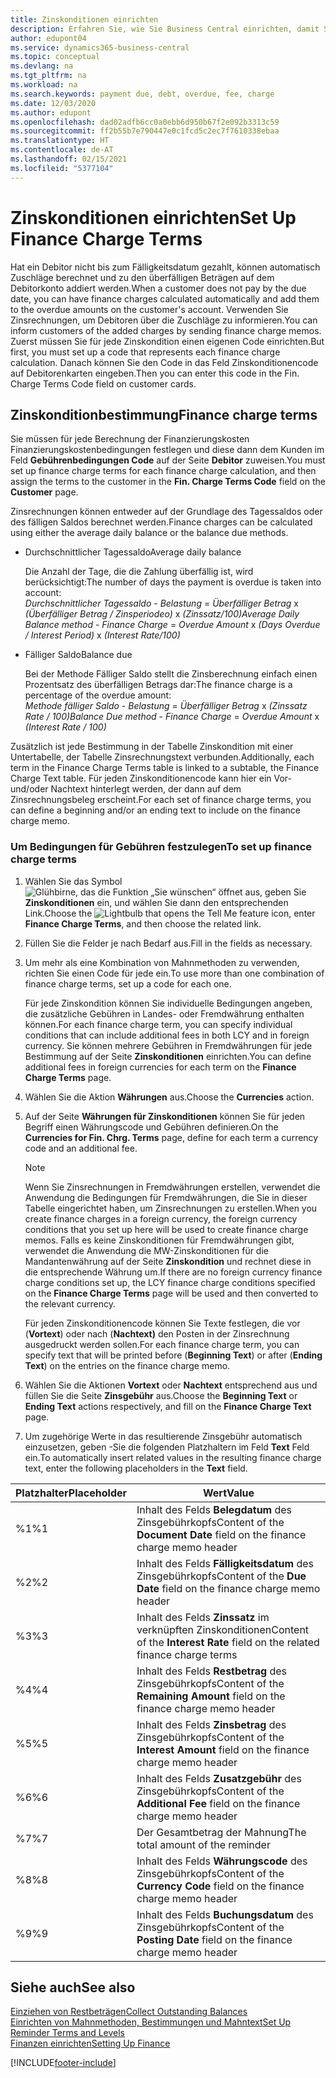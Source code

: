 ```yaml
---
title: Zinskonditionen einrichten
description: Erfahren Sie, wie Sie Business Central einrichten, damit Sie Debitoren über zusätzliche Gebühren informieren können, indem Sie Memos zu Finanzierungskosten senden.
author: edupont04
ms.service: dynamics365-business-central
ms.topic: conceptual
ms.devlang: na
ms.tgt_pltfrm: na
ms.workload: na
ms.search.keywords: payment due, debt, overdue, fee, charge
ms.date: 12/03/2020
ms.author: edupont
ms.openlocfilehash: dad02adfb6cc0a0ebb6d950b67f2e092b3313c59
ms.sourcegitcommit: ff2b55b7e790447e0c1fcd5c2ec7f7610338ebaa
ms.translationtype: HT
ms.contentlocale: de-AT
ms.lasthandoff: 02/15/2021
ms.locfileid: "5377104"
---
```

# <a name="set-up-finance-charge-terms"></a><span data-ttu-id="da871-103">Zinskonditionen einrichten</span><span class="sxs-lookup"><span data-stu-id="da871-103">Set Up Finance Charge Terms</span></span>

<span data-ttu-id="da871-104">Hat ein Debitor nicht bis zum Fälligkeitsdatum gezahlt, können automatisch Zuschläge berechnet und zu den überfälligen Beträgen auf dem Debitorkonto addiert werden.</span><span class="sxs-lookup"><span data-stu-id="da871-104">When a customer does not pay by the due date, you can have finance charges calculated automatically and add them to the overdue amounts on the customer's account.</span></span> <span data-ttu-id="da871-105">Verwenden Sie Zinsrechnungen, um Debitoren über die Zuschläge zu informieren.</span><span class="sxs-lookup"><span data-stu-id="da871-105">You can inform customers of the added charges by sending finance charge memos.</span></span> <span data-ttu-id="da871-106">Zuerst müssen Sie für jede Zinskondition einen eigenen Code einrichten.</span><span class="sxs-lookup"><span data-stu-id="da871-106">But first, you must set up a code that represents each finance charge calculation.</span></span> <span data-ttu-id="da871-107">Danach können Sie den Code in das Feld Zinskonditionencode auf Debitorenkarten eingeben.</span><span class="sxs-lookup"><span data-stu-id="da871-107">Then you can enter this code in the Fin. Charge Terms Code field on customer cards.</span></span>  

## <a name="finance-charge-terms"></a><span data-ttu-id="da871-108">Zinskonditionbestimmung</span><span class="sxs-lookup"><span data-stu-id="da871-108">Finance charge terms</span></span>

<span data-ttu-id="da871-109">Sie müssen für jede Berechnung der Finanzierungskosten Finanzierungskostenbedingungen festlegen und diese dann dem Kunden im Feld **Gebührenbedingungen Code** auf der Seite **Debitor** zuweisen.</span><span class="sxs-lookup"><span data-stu-id="da871-109">You must set up finance charge terms for each finance charge calculation, and then assign the terms to the customer in the **Fin. Charge Terms Code** field on the **Customer** page.</span></span>

<span data-ttu-id="da871-110">Zinsrechnungen können entweder auf der Grundlage des Tagessaldos oder des fälligen Saldos berechnet werden.</span><span class="sxs-lookup"><span data-stu-id="da871-110">Finance charges can be calculated using either the average daily balance or the balance due methods.</span></span>

* <span data-ttu-id="da871-111">Durchschnittlicher Tagessaldo</span><span class="sxs-lookup"><span data-stu-id="da871-111">Average daily balance</span></span>  
  
  <span data-ttu-id="da871-112">Die Anzahl der Tage, die die Zahlung überfällig ist, wird berücksichtigt:</span><span class="sxs-lookup"><span data-stu-id="da871-112">The number of days the payment is overdue is taken into account:</span></span>  
  <span data-ttu-id="da871-113">*Durchschnittlicher Tagessaldo* - *Belastung* = *Überfälliger Betrag* x *(Überfälliger Betrag / Zinsperiodeo)* x *(Zinssatz/100)*</span><span class="sxs-lookup"><span data-stu-id="da871-113">*Average Daily Balance method* - *Finance Charge* = *Overdue Amount* x *(Days Overdue / Interest Period)* x *(Interest Rate/100)*</span></span>

* <span data-ttu-id="da871-114">Fälliger Saldo</span><span class="sxs-lookup"><span data-stu-id="da871-114">Balance due</span></span>  
  
  <span data-ttu-id="da871-115">Bei der Methode Fälliger Saldo stellt die Zinsberechnung einfach einen Prozentsatz des überfälligen Betrags dar:</span><span class="sxs-lookup"><span data-stu-id="da871-115">The finance charge is a percentage of the overdue amount:</span></span>  
  <span data-ttu-id="da871-116">*Methode fälliger Saldo* - *Belastung* = *Überfälliger Betrag* x *(Zinssatz Rate / 100)*</span><span class="sxs-lookup"><span data-stu-id="da871-116">*Balance Due method* - *Finance Charge* = *Overdue Amount* x *(Interest Rate / 100)*</span></span>

<span data-ttu-id="da871-117">Zusätzlich ist jede Bestimmung in der Tabelle Zinskondition mit einer Untertabelle, der Tabelle Zinsrechnungstext verbunden.</span><span class="sxs-lookup"><span data-stu-id="da871-117">Additionally, each term in the Finance Charge Terms table is linked to a subtable, the Finance Charge Text table.</span></span> <span data-ttu-id="da871-118">Für jeden Zinskonditionencode kann hier ein Vor- und/oder Nachtext hinterlegt werden, der dann auf dem Zinsrechnungsbeleg erscheint.</span><span class="sxs-lookup"><span data-stu-id="da871-118">For each set of finance charge terms, you can define a beginning and/or an ending text to include on the finance charge memo.</span></span>

### <a name="to-set-up-finance-charge-terms"></a><span data-ttu-id="da871-119">Um Bedingungen für Gebühren festzulegen</span><span class="sxs-lookup"><span data-stu-id="da871-119">To set up finance charge terms</span></span>

1. <span data-ttu-id="da871-120">Wählen Sie das Symbol ![Glühbirne, das die Funktion „Sie wünschen“ öffnet](media/ui-search/search_small.png "Tell me-Funktion") aus, geben Sie **Zinskonditionen** ein, und wählen Sie dann den entsprechenden Link.</span><span class="sxs-lookup"><span data-stu-id="da871-120">Choose the ![Lightbulb that opens the Tell Me feature](media/ui-search/search_small.png "Tell me what you want to do") icon, enter **Finance Charge Terms**, and then choose the related link.</span></span>  
2. <span data-ttu-id="da871-121">Füllen Sie die Felder je nach Bedarf aus.</span><span class="sxs-lookup"><span data-stu-id="da871-121">Fill in the fields as necessary.</span></span>
3. <span data-ttu-id="da871-122">Um mehr als eine Kombination von Mahnmethoden zu verwenden, richten Sie einen Code für jede ein.</span><span class="sxs-lookup"><span data-stu-id="da871-122">To use more than one combination of finance charge terms, set up a code for each one.</span></span>

    <span data-ttu-id="da871-123">Für jede Zinskondition können Sie individuelle Bedingungen angeben, die zusätzliche Gebühren in Landes- oder Fremdwährung enthalten können.</span><span class="sxs-lookup"><span data-stu-id="da871-123">For each finance charge term, you can specify individual conditions that can include additional fees in both LCY and in foreign currency.</span></span> <span data-ttu-id="da871-124">Sie können mehrere Gebühren in Fremdwährungen für jede Bestimmung auf der Seite **Zinskonditionen** einrichten.</span><span class="sxs-lookup"><span data-stu-id="da871-124">You can define additional fees in foreign currencies for each term on the **Finance Charge Terms** page.</span></span>
4. <span data-ttu-id="da871-125">Wählen Sie die Aktion **Währungen** aus.</span><span class="sxs-lookup"><span data-stu-id="da871-125">Choose the **Currencies** action.</span></span>
5. <span data-ttu-id="da871-126">Auf der Seite **Währungen für Zinskonditionen** können Sie für jeden Begriff einen Währungscode und Gebühren definieren.</span><span class="sxs-lookup"><span data-stu-id="da871-126">On the **Currencies for Fin. Chrg. Terms** page, define for each term a currency code and an additional fee.</span></span>

    > [!NOTE]  
    > <span data-ttu-id="da871-127">Wenn Sie Zinsrechnungen in Fremdwährungen erstellen, verwendet die Anwendung die Bedingungen für Fremdwährungen, die Sie in dieser Tabelle eingerichtet haben, um  Zinsrechnungen zu erstellen.</span><span class="sxs-lookup"><span data-stu-id="da871-127">When you create finance charges in a foreign currency, the foreign currency conditions that you set up here will be used to create finance charge memos.</span></span> <span data-ttu-id="da871-128">Falls es keine Zinskonditionen für Fremdwährungen gibt, verwendet die Anwendung die MW-Zinskonditionen für die Mandantenwährung auf der Seite **Zinskondition** und rechnet diese in die entsprechende Währung um.</span><span class="sxs-lookup"><span data-stu-id="da871-128">If there are no foreign currency finance charge conditions set up, the LCY finance charge conditions specified on the **Finance Charge Terms** page will be used and then converted to the relevant currency.</span></span>

    <span data-ttu-id="da871-129">Für jeden Zinskonditionencode können Sie Texte festlegen, die vor (**Vortext**) oder nach (**Nachtext)** den Posten in der Zinsrechnung ausgedruckt werden sollen.</span><span class="sxs-lookup"><span data-stu-id="da871-129">For each finance charge term, you can specify text that will be printed before (**Beginning Text**) or after (**Ending Text**) on the entries on the finance charge memo.</span></span>  
6. <span data-ttu-id="da871-130">Wählen Sie die Aktionen **Vortext** oder **Nachtext** entsprechend aus und füllen Sie die Seite **Zinsgebühr** aus.</span><span class="sxs-lookup"><span data-stu-id="da871-130">Choose the **Beginning Text** or **Ending Text** actions respectively, and fill on the **Finance Charge Text** page.</span></span>
7. <span data-ttu-id="da871-131">Um zugehörige Werte in das resultierende Zinsgebühr automatisch einzusetzen, geben -Sie die folgenden Platzhaltern im Feld **Text** Feld ein.</span><span class="sxs-lookup"><span data-stu-id="da871-131">To automatically insert related values in the resulting finance charge text, enter the following placeholders in the **Text** field.</span></span>

|<span data-ttu-id="da871-132">Platzhalter</span><span class="sxs-lookup"><span data-stu-id="da871-132">Placeholder</span></span>|<span data-ttu-id="da871-133">Wert</span><span class="sxs-lookup"><span data-stu-id="da871-133">Value</span></span>|  
|-----------------|-----------|  
|<span data-ttu-id="da871-134">%1</span><span class="sxs-lookup"><span data-stu-id="da871-134">%1</span></span>|<span data-ttu-id="da871-135">Inhalt des Felds **Belegdatum** des Zinsgebührkopfs</span><span class="sxs-lookup"><span data-stu-id="da871-135">Content of the **Document Date** field on the finance charge memo header</span></span>|  
|<span data-ttu-id="da871-136">%2</span><span class="sxs-lookup"><span data-stu-id="da871-136">%2</span></span>|<span data-ttu-id="da871-137">Inhalt des Felds **Fälligkeitsdatum** des Zinsgebührkopfs</span><span class="sxs-lookup"><span data-stu-id="da871-137">Content of the **Due Date** field on the finance charge memo header</span></span>|  
|<span data-ttu-id="da871-138">%3</span><span class="sxs-lookup"><span data-stu-id="da871-138">%3</span></span>|<span data-ttu-id="da871-139">Inhalt des Felds **Zinssatz** im verknüpften Zinskonditionen</span><span class="sxs-lookup"><span data-stu-id="da871-139">Content of the **Interest Rate** field on the related finance charge terms</span></span>|  
|<span data-ttu-id="da871-140">%4</span><span class="sxs-lookup"><span data-stu-id="da871-140">%4</span></span>|<span data-ttu-id="da871-141">Inhalt des Felds **Restbetrag** des Zinsgebührkopfs</span><span class="sxs-lookup"><span data-stu-id="da871-141">Content of the **Remaining Amount** field on the finance charge memo header</span></span>|  
|<span data-ttu-id="da871-142">%5</span><span class="sxs-lookup"><span data-stu-id="da871-142">%5</span></span>|<span data-ttu-id="da871-143">Inhalt des Felds **Zinsbetrag** des Zinsgebührkopfs</span><span class="sxs-lookup"><span data-stu-id="da871-143">Content of the **Interest Amount** field on the finance charge memo header</span></span>|  
|<span data-ttu-id="da871-144">%6</span><span class="sxs-lookup"><span data-stu-id="da871-144">%6</span></span>|<span data-ttu-id="da871-145">Inhalt des Felds **Zusatzgebühr** des Zinsgebührkopfs</span><span class="sxs-lookup"><span data-stu-id="da871-145">Content of the **Additional Fee** field on the finance charge memo header</span></span>|  
|<span data-ttu-id="da871-146">%7</span><span class="sxs-lookup"><span data-stu-id="da871-146">%7</span></span>|<span data-ttu-id="da871-147">Der Gesamtbetrag der Mahnung</span><span class="sxs-lookup"><span data-stu-id="da871-147">The total amount of the reminder</span></span>|  
|<span data-ttu-id="da871-148">%8</span><span class="sxs-lookup"><span data-stu-id="da871-148">%8</span></span>|<span data-ttu-id="da871-149">Inhalt des Felds **Währungscode** des Zinsgebührkopfs</span><span class="sxs-lookup"><span data-stu-id="da871-149">Content of the **Currency Code** field on the finance charge memo header</span></span>|  
|<span data-ttu-id="da871-150">%9</span><span class="sxs-lookup"><span data-stu-id="da871-150">%9</span></span>|<span data-ttu-id="da871-151">Inhalt des Felds **Buchungsdatum** des Zinsgebührkopfs</span><span class="sxs-lookup"><span data-stu-id="da871-151">Content of the **Posting Date** field on the finance charge memo header</span></span>|  

## <a name="see-also"></a><span data-ttu-id="da871-152">Siehe auch</span><span class="sxs-lookup"><span data-stu-id="da871-152">See also</span></span>

[<span data-ttu-id="da871-153">Einziehen von Restbeträgen</span><span class="sxs-lookup"><span data-stu-id="da871-153">Collect Outstanding Balances</span></span>](receivables-collect-outstanding-balances.md)  
[<span data-ttu-id="da871-154">Einrichten von Mahnmethoden, Bestimmungen und Mahntext</span><span class="sxs-lookup"><span data-stu-id="da871-154">Set Up Reminder Terms and Levels</span></span>](finance-setup-reminders.md)  
[<span data-ttu-id="da871-155">Finanzen einrichten</span><span class="sxs-lookup"><span data-stu-id="da871-155">Setting Up Finance</span></span>](finance-setup-finance.md)  


[!INCLUDE[footer-include](includes/footer-banner.md)]